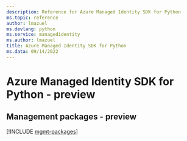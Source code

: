 ```yaml
---
description: Reference for Azure Managed Identity SDK for Python
ms.topic: reference
author: lmazuel
ms.devlang: python
ms.service: managedidentity
ms.author: lmazuel
title: Azure Managed Identity SDK for Python
ms.data: 09/14/2022
---
```

# Azure Managed Identity SDK for Python - preview

## Management packages - preview
[!INCLUDE [mgmt-packages](managed-identity-mgmt-index.md)]